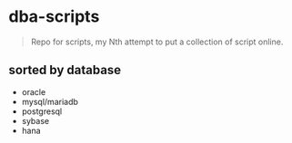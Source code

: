 # dba-scripts
> Repo for scripts, my Nth attempt to put a collection of script online.

## sorted by database

* oracle
* mysql/mariadb
* postgresql
* sybase
* hana
